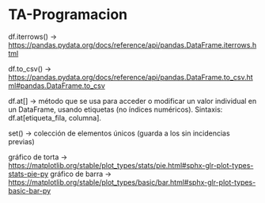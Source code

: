 # TA-Programacion

df.iterrows() -> https://pandas.pydata.org/docs/reference/api/pandas.DataFrame.iterrows.html

df.to_csv() -> https://pandas.pydata.org/docs/reference/api/pandas.DataFrame.to_csv.html#pandas.DataFrame.to_csv

df.at[] -> método que se usa para acceder o modificar un valor individual en un DataFrame, usando etiquetas (no índices numéricos). Sintaxis: df.at[etiqueta_fila, columna].

set() -> colección de elementos únicos (guarda a los sin incidencias previas)

gráfico de torta -> https://matplotlib.org/stable/plot_types/stats/pie.html#sphx-glr-plot-types-stats-pie-py
gráfico de barra -> https://matplotlib.org/stable/plot_types/basic/bar.html#sphx-glr-plot-types-basic-bar-py

